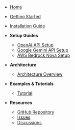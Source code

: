- [Home](/)
- [Getting Started](/getting-started.md)
- [Installation Guide](/installation.md)

- **Setup Guides**
  - [OpenAI API Setup](/api-key-setup/openai-api-setup.md)
  - [Google Gemini API Setup](/api-key-setup/gemini-api-setup.md)  
  - [AWS Bedrock Nova Setup](/api-key-setup/aws-bedrock-nova-setup.md)

- **Architecture**
  - [Architecture Overview](/architecture/architecture-overview.md)

- **Examples & Tutorials**
  - [Tutorial](https://github.com/VersusControl/devops-ai-guidelines/blob/main/04-ai-agent-for-aws/00-toc.md)

- **Resources**
  - [GitHub Repository](https://github.com/VersusControl/ai-infrastructure-agent)
  - [Issues](https://github.com/VersusControl/ai-infrastructure-agent/issues)
  - [Discussions](https://github.com/VersusControl/ai-infrastructure-agent/discussions)